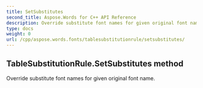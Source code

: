 ```yaml
---
title: SetSubstitutes
second_title: Aspose.Words for C++ API Reference
description: Override substitute font names for given original font name. 
type: docs
weight: 0
url: /cpp/aspose.words.fonts/tablesubstitutionrule/setsubstitutes/
---
```

## TableSubstitutionRule.SetSubstitutes method


Override substitute font names for given original font name. 

